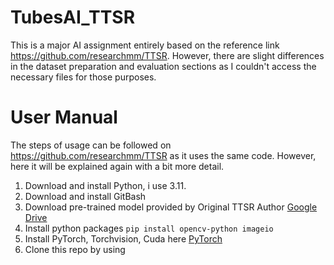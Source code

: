 # TubesAI_TTSR
This is a major AI assignment entirely based on the reference link https://github.com/researchmm/TTSR. However, there are slight differences in the dataset preparation and evaluation sections as I couldn't access the necessary files for those purposes.

# User Manual
The steps of usage can be followed on https://github.com/researchmm/TTSR as it uses the same code. However, here it will be explained again with a bit more detail.

1. Download and install Python, i use 3.11.
2. Download and install GitBash
3. Download pre-trained model provided by Original TTSR Author [Google Drive](https://drive.google.com/drive/folders/1CTm-r3hSbdYVCySuQ27GsrqXhhVOS-qh?usp=sharing)
4. Install python packages `pip install opencv-python imageio`
5. Install PyTorch, Torchvision, Cuda here [PyTorch](https://pytorch.org/get-started/locally/)
6. Clone this repo by using 
